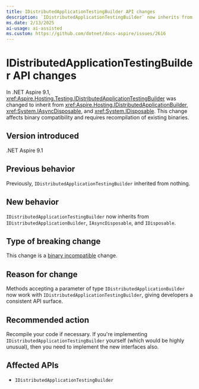 ```yaml
---
title: IDistributedApplicationTestingBuilder API changes
description: `IDistributedApplicationTestingBuilder` now inherits from `IDistributedApplicationBuilder`, `IAsyncDisposable`, and `IDisposable`.
ms.date: 2/13/2025
ai-usage: ai-assisted
ms.custom: https://github.com/dotnet/docs-aspire/issues/2616
---
```


# IDistributedApplicationTestingBuilder API changes

In .NET Aspire 9.1, <xref:Aspire.Hosting.Testing.IDistributedApplicationTestingBuilder> was changed to inherit from <xref:Aspire.Hosting.IDistributedApplicationBuilder>, <xref:System.IAsyncDisposable>, and <xref:System.IDisposable>. This change affects binary compatibility and requires recompilation of existing binaries.

## Version introduced

.NET Aspire 9.1

## Previous behavior

Previously, `IDistributedApplicationTestingBuilder` inherited from nothing.

## New behavior

`IDistributedApplicationTestingBuilder` now inherits from `IDistributedApplicationBuilder`, `IAsyncDisposable`, and `IDisposable`.

## Type of breaking change

This change is a [binary incompatible](../categories.md#binary-incompatible) change.

## Reason for change

Methods accepting a parameter of type `IDistributedApplicationBuilder` now work with `IDistributedApplicationTestingBuilder`, giving developers a consistent API surface.

## Recommended action

Recompile your code if necessary. If you're implementing `IDistributedApplicationTestingBuilder` yourself (which would be highly unusual), then you need to implement the new interfaces also.

## Affected APIs

- `IDistributedApplicationTestingBuilder`
